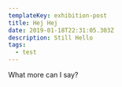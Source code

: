 ```yaml
---
templateKey: exhibition-post
title: Hej Hej
date: 2019-01-18T22:31:05.303Z
description: Still Hello
tags:
  - test
---
```

What more can I say?
